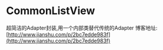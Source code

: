 # CommonListView
超简洁的Adapter封装,用一个内部类替代传统的Adapter
博客地址:[http://www.jianshu.com/p/2bc7edde983f](http://www.jianshu.com/p/2bc7edde983f)
